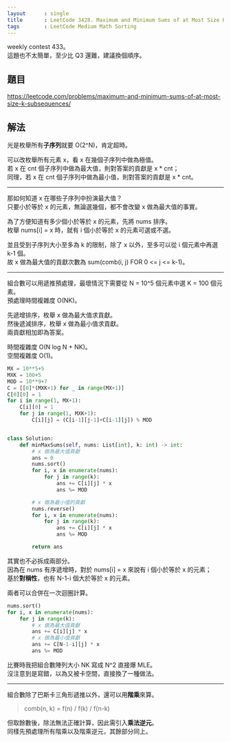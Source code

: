 ```yaml
---
layout      : single
title       : LeetCode 3428. Maximum and Minimum Sums of at Most Size K Subsequences
tags        : LeetCode Medium Math Sorting
---
```

weekly contest 433。  
這題也不太簡單，至少比 Q3 還難，建議換個順序。  

## 題目

<https://leetcode.com/problems/maximum-and-minimum-sums-of-at-most-size-k-subsequences/>

## 解法

光是枚舉所有**子序列**就要 O(2^N)，肯定超時。  

可以改枚舉所有元素 x，看 x 在幾個子序列中做為極值。  
若 x 在 cnt 個子序列中做為最大值，則對答案的貢獻是 x \* cnt；  
同理，若 x 在 cnt 個子序列中做為最小值，則對答案的貢獻是 x \* cnt。  

---

那如何知道 x 在哪些子序列中扮演最大值？  
只要小於等於 x 的元素，無論選幾個，都不會改變 x 做為最大值的事實。  

為了方便知道有多少個小於等於 x 的元素，先將 nums 排序。  
枚舉 nums[i] = x 時，就有 i 個小於等於 x 的元素可選或不選。  

並且受到子序列大小至多為 k 的限制，除了 x 以外，至多可以從 i 個元素中再選 k-1 個。  
故 x 做為最大值的貢獻次數為 sum(comb(i, j) FOR 0 <= j <= k-1)。  

---

組合數可以用遞推預處理，最壞情況下需要從 N = 10^5 個元素中選 K = 100 個元素。  
預處理時間複雜度 O(NK)。  

先遞增排序，枚舉 x 做為最大值求貢獻。  
然後遞減排序，枚舉 x 做為最小值求貢獻。  
兩貢獻相加即為答案。  

時間複雜度 O(N log N + NK)。  
空間複雜度 O(1)。  

```python
MX = 10**5+5
MXK = 100+5
MOD = 10**9+7
C = [[0]*(MXK+1) for _ in range(MX+1)]
C[0][0] = 1
for i in range(1, MX+1):
    C[i][0] = 1
    for j in range(1, MXK+1):
        C[i][j] = (C[i-1][j-1]+C[i-1][j]) % MOD


class Solution:
    def minMaxSums(self, nums: List[int], k: int) -> int:
        # x 做為最大值貢獻
        ans = 0
        nums.sort()
        for i, x in enumerate(nums):
            for j in range(k):
                ans += C[i][j] * x
                ans %= MOD

        # x 做為最小值的貢獻
        nums.reverse()
        for i, x in enumerate(nums):
            for j in range(k):
                ans += C[i][j] * x
                ans %= MOD

        return ans
```

其實也不必拆成兩部分。  
因為在 nums 有序遞增時，對於 nums[i] = x 來說有 i 個小於等於 x 的元素；  
基於**對稱性**，也有 N-1-i 個大於等於 x 的元素。  

兩者可以合併在一次迴圈計算。  

```python
nums.sort()
for i, x in enumerate(nums):
    for j in range(k):
        # x 做為最大值貢獻
        ans += C[i][j] * x
        # x 做為最小值貢獻
        ans += C[N-1-i][j] * x
        ans %= MOD
```

比賽時我把組合數陣列大小 NK 寫成 N^2 直接爆 MLE。  
沒注意到是寫錯，以為又被卡空間，直接換了一種做法。  

---

組合數除了巴斯卡三角形遞推以外，還可以用**階乘**來算。  
> comb(n, k) = f(n) / f(k) / f(n-k)  

但取餘數後，除法無法正確計算，因此需引入**乘法逆元**。  
同樣先預處理所有階乘以及階乘逆元，其餘部分同上。  

```python

```
